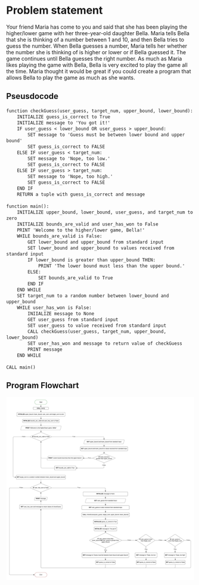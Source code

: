 # Problem statement

Your friend Maria has come to you and said that she has been playing the higher/lower 
game with her three-year-old daughter Bella. Maria tells Bella that she is thinking of 
a number between 1 and 10, and then Bella tries to guess the number. 
When Bella guesses a number, Maria tells her whether the number she is thinking of is 
higher or lower or if Bella guessed it. The game continues until Bella guesses the right number. 
As much as Maria likes playing the game with Bella, Bella is very excited to play the game all the time. 
Maria thought it would be great if you could create a program that allows Bella to play the game as much as she wants.

## Pseusdocode

```
function checkGuess(user_guess, target_num, upper_bound, lower_bound):
    INITIALIZE guess_is_correct to True
    INITIALIZE message to 'You got it!'
    IF user_guess < lower_bound OR user_guess > upper_bound:
        SET message to 'Guess must be between lower bound and upper bound'
        SET guess_is_correct to FALSE
    ELSE IF user_guess < target_num:
        SET message to 'Nope, too low.'
        SET guess_is_correct to FALSE
    ELSE IF user_guess > target_num:
        SET message to 'Nope, too high.'
        SET guess_is_correct to FALSE
    END IF
    RETURN a tuple with guess_is_correct and message

function main():
    INITIALIZE upper_bound, lower_bound, user_guess, and target_num to zero
    INITIALIZE bounds_are_valid and user_has_won to False
    PRINT 'Welcome to the higher/lower game, Bella!'
    WHILE bounds_are_valid is False:
        GET lower_bound and upper_bound from standard input
        SET lower_bound and upper_bound to values received from standard input
        IF lower_bound is greater than upper_bound THEN:
            PRINT 'The lower bound must less than the upper bound.'
        ELSE:
            SET bounds_are_valid to True
        END IF
    END WHILE
    SET target_num to a random number between lower_bound and upper_bound
    WHILE user_has_won is False:
        INIIALIZE message to None
        GET user_guess from standard input
        SET user_guess to value received from standard input
        CALL checkGuess(user_guess, target_num, upper_bound, lower_bound)
        SET user_has_won and message to return value of checkGuess
        PRINT message
    END WHILE

CALL main()
```

## Program Flowchart

![Flow Chart](HigherLowerProgramFlowchart.jpeg)